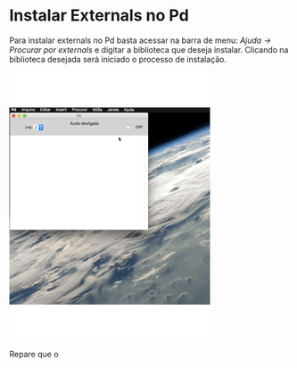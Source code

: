 # Instalar Externals no Pd

Para instalar externals no Pd basta acessar na barra de menu: _Ajuda -&gt; Procurar por externals_ e digitar a biblioteca que deseja instalar. Clicando na biblioteca desejada será iniciado o processo de instalação.

![](../../../.gitbook/assets/instalar_externals_pd.gif)

Repare que o 


